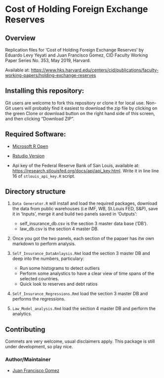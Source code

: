 
<!-- README.md is generated from README.Rmd. Please edit that file -->

# Cost of Holding Foreign Exchange Reserves

## Overview

Replication files for ‘Cost of Holding Foreign Exchange Reserves’ by
Eduardo Levy Yeyati and Juan Francisco Gomez, CID Faculty Working Paper
Series No. 353, May 2019, Harvard.

Available at:
<https://www.hks.harvard.edu/centers/cid/publications/faculty-working-papers/holding-exchange-reserves>

## Installing this repository:

Git users are welcome to fork this repository or clone it for local use.
Non-Git users will probably find it easiest to download the zip file by
clicking on the green Clone or download button on the right hand side of
this screen, and then clicking “Download ZIP”.

## Required Software:

  - [Microsoft R Open](https://mran.microsoft.com/open)

  - [Rstudio
    Version](https://www.rstudio.com/products/rstudio/download/)

  - Api key of the Federal Reserve Bank of San Louis, available at:
    <https://research.stlouisfed.org/docs/api/api_key.html>. Write it in
    line line 16 of `stlouis_api_key.R` script.

## Directory structure

1.  `Data Generator.R` will install and load the required packages,
    download the data from public warehouses (i.e IMF, WB, St.Louis FED,
    S\&P), save it in ‘Inputs’, merge it and build two panels saved in
    ‘Outputs’:
    
      - self\_insurance\_db.csv is the section 3 master data base
        (‘DB’).
      - law\_db.csv is the section 4 master DB.

2.  Once you got the two panels, each section of the papaer has itw own
    markdown to perform analysis.

3.  `Self_Insurance_DataAnlaysis.Rmd` load the section 3 master DB and
    deep into the numbers, particulary:
    
      - Run some histograms to detect outliers
      - Perform some analystics to have a clear view of time spans of
        the selected countries.
      - Quick look to reserves and debt ratios

4.  `Self_Insurance_Regressions.Rmd` load the section 3 master DB and
    performs the regressions.

5.  `Law_Model_analysis.Rmd` load the section 4 master DB and perform
    the analytics.

## Contributing

Commets are very welcome, usual disclaimers apply. This package is still
under development, so play nice.

### Author/Maintainer

  - [Juan Francisco Gomez](https://github.com/jfgomezok)
